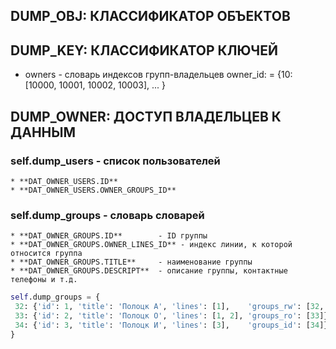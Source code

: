## DUMP_OBJ: КЛАССИФИКАТОР ОБЪЕКТОВ


## DUMP_KEY: КЛАССИФИКАТОР КЛЮЧЕЙ
* owners - словарь индексов групп-владельцев owner_id: = {10: [10000, 10001, 10002, 10003], ... }


## DUMP_OWNER: ДОСТУП ВЛАДЕЛЬЦЕВ К ДАННЫМ

### self.dump_users - список пользователей
    * **DAT_OWNER_USERS.ID**
    * **DAT_OWNER_USERS.OWNER_GROUPS_ID**


### self.dump_groups - словарь словарей
    * **DAT_OWNER_GROUPS.ID**        - ID группы
    * **DAT_OWNER_GROUPS.OWNER_LINES_ID** - индекс линии, к которой относится группа
    * **DAT_OWNER_GROUPS.TITLE**     - наименование группы
    * **DAT_OWNER_GROUPS.DESCRIPT**  - описание группы, контактные телефоны и т.д.
```python
self.dump_groups = {
 32: {'id': 1, 'title': 'Полоцк А', 'lines': [1],    'groups_rw': [32, 33, 34, 35], 'groups_id': [34]},
 33: {'id': 2, 'title': 'Полоцк О', 'lines': [1, 2], 'groups_ro': [33]},
 34: {'id': 3, 'title': 'Полоцк И', 'lines': [3],    'groups_id': [34]},
}
```


